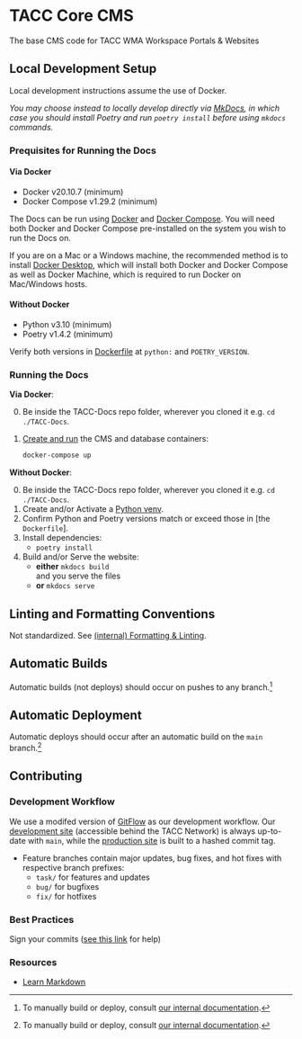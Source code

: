 # TACC Core CMS

The base CMS code for TACC WMA Workspace Portals & Websites

## Local Development Setup

Local development instructions assume the use of Docker.

_You may choose instead to locally develop directly via [MkDocs], in which case you should install Poetry and run `poetry install` before using `mkdocs` commands._

[MkDocs]: https://www.mkdocs.org/

### Prequisites for Running the Docs

#### Via Docker

* Docker v20.10.7 (minimum)
* Docker Compose v1.29.2 (minimum)

The Docs can be run using [Docker][1] and [Docker Compose][2]. You will
need both Docker and Docker Compose pre-installed on the system you wish to run the Docs
on.

If you are on a Mac or a Windows machine, the recommended method is to install
[Docker Desktop](https://www.docker.com/products/docker-desktop), which will install both Docker and Docker Compose as well as Docker
Machine, which is required to run Docker on Mac/Windows hosts.

#### Without Docker

* Python v3.10 (minimum)
* Poetry v1.4.2 (minimum)

Verify both versions in [Dockerfile] at `python:` and `POETRY_VERSION`.


### Running the Docs

**Via Docker**:

0. Be inside the TACC-Docs repo folder, wherever you cloned it e.g. `cd ./TACC-Docs`.
1. [Create and run][docker-compose-up] the CMS and database containers:

    ```bash
    docker-compose up
    ```

[docker-compose-up]: https://docs.docker.com/compose/reference/up/

**Without Docker**:

0. Be inside the TACC-Docs repo folder, wherever you cloned it e.g. `cd ./TACC-Docs`.
1. Create and/or Activate a [Python venv](https://docs.python.org/3/library/venv.html).
2. Confirm Python and Poetry versions match or exceed those in [the `Dockerfile`].
3. Install dependencies:
    * `poetry install`
4. Build and/or Serve the website:
    * **either** `mkdocs build`\
        and you serve the files
    * **or** `mkdocs serve`

## Linting and Formatting Conventions

Not standardized. See [(internal) Formatting & Linting](https://confluence.tacc.utexas.edu/x/HoBGCw).


## Automatic Builds

Automatic builds (not deploys) should occur on pushes to any branch.[^1]


## Automatic Deployment

Automatic deploys should occur after an automatic build on the `main` branch.[^1]


## Contributing

### Development Workflow

We use a modifed version of [GitFlow](https://datasift.github.io/gitflow/IntroducingGitFlow.html) as our development workflow. Our [development site](https://dev.cep.tacc.utexas.edu) (accessible behind the TACC Network) is always up-to-date with `main`, while the [production site](https://prod.cep.tacc.utexas.edu) is built to a hashed commit tag.
- Feature branches contain major updates, bug fixes, and hot fixes with respective branch prefixes:
    - `task/` for features and updates
    - `bug/` for bugfixes
    - `fix/` for hotfixes

### Best Practices

Sign your commits ([see this link](https://help.github.com/en/github/authenticating-to-github/managing-commit-signature-verification) for help)

### Resources

* [Learn Markdown](https://bitbucket.org/tutorials/markdowndemo)


<!-- Footnotes -->

[^1]: To manually build or deploy, consult [our internal documentation](https://confluence.tacc.utexas.edu/x/uQaSEg).

<!-- Link Aliases -->

[1]: https://docs.docker.com/get-docker/
[2]: https://docs.docker.com/compose/install/
[Dockerfile]: https://github.com/TACC/TACC-Docs/blob/main/Dockerfile
